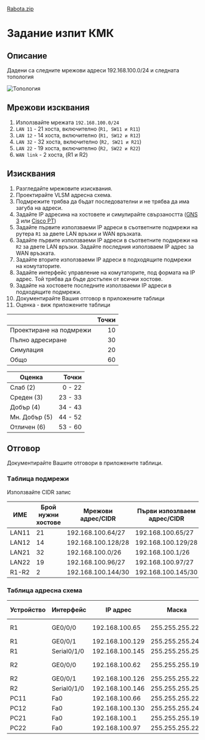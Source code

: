 [Rabota.zip](https://github.com/tus-fett/exam-2021-stanchoy/files/6472855/Rabota.zip)

# Задание изпит КМК

## Описание

Дадени са следните мрежови адреси 192.168.100.0/24 и следната топология

![Топология](https://github.com/tus-fett/exam-21/blob/main/VLSM_subnetting.jpg)

## Мрежови изсквания
1. Използвайте мрежата ```192.168.100.0/24```
1. ```LAN 11``` - 21 хоста, включително (```R1, SW11 и R11```)
1. ```LAN 12``` - 14 хоста, включително (```R1, SW12 и R12```)
1. ```LAN 32``` - 32 хоста, включително (```R2, SW21 и R21```)
1. ```LAN 22``` - 19 хоста, включително (```R2, SW22 и R22```)
2. ```WAN link``` - 2 хоста, (R1 и R2)


## Изисквания

1. Разгледайте мрежовите изисквания. 
2. Проектирайте VLSM адресна схема.
3. Подмрежите трябва да бъдат последователни и не трябва да има загуба на адреси.
4. Задайте IP адресина на хостовете и симулирайте свързаността ([GNS 3](https://www.gns3.com/) или [Cisco PT](https://www.netacad.com/courses/packet-tracer))
5. Задайте първите използваеми IP адреси в съответните подмрежи на рутера ```R1``` за двете LAN връзки и WAN връзката.
6. Задайте първите използваеми IP адреси в съответните подмрежи на ```R2``` за двете LAN връзки. Задайте последния използваем IP адрес за WAN връзката.
7. Задайте вторите използваеми IP адреси в подходящите подмрежи на комутаторите.
8. Задайте интерфейс управление на комутаторите, под формата на IP адрес. Той трябва да бъде достъпен от всички хостове.
9. Задайте на хостовете последните използваеми IP адреси в подходящите подмрежи.
10. Документирайте Вашия отговор в приложените таблици
11. Оценка - виж приложените таблици 

|                         	| Точки 	|
|-------------------------	|------:	|
| Проектиране на подмрежи 	| 10    	|
| Пълно адресиране        	| 30    	|
| Симулация               	| 20    	|
| Общо                    	| 60    	|

| Оценка         	|   Точки 	|
|----------------	|--------:	|
| Слаб (2)       	| 0 - 22  	|
| Среден (3)     	| 23 - 33 	|
| Добър (4)      	| 34 - 43 	|
| Мн. Добър (5)  	| 44 - 52 	|
| Отличен (6)    	| 53 - 60 	|


## Отговор

Документирайте Вашите отговори в приложените таблици.

### Tаблицa подмрежи 

Използвайте CIDR запис

 ИМЕ  | Брой нужни хостове | Мрежови адрес/CIDR | Първи изпозлваем адрес/CIDR | Пoследен изпозлваем адрес/CIDR | Brodcast/ CIDR | Брой хостове
 ------|----------|---------|----------|------|---------|----------
LAN11|21|192.168.100.64/27|192.168.100.65/27|192.168.100.94/27|192.168.100.95/27|30	
LAN12|14|192.168.100.128/28|192.168.100.129/28|192.168.100.142/28|192.168.100.143/27|14	
LAN21|32|192.168.100.0/26|192.168.100.1/26|192.168.100.62/26|192.168.100.63/26|62	
LAN22|19|192.168.100.96/27|192.168.100.97/27|192.168.100.126/27|192.168.100.127/27|30	
R1-R2|2|192.168.100.144/30|192.168.100.145/30|192.168.100.146/30|192.168.100.147/30|2	



### Таблица адресна схема

| Устройство 	| Интерфейс 	| IP aдрес 	| Маска 	| Маршрут по подразбиране/gateway 	|
|-------------|------------|-----------|--------|----------------------------------|
|R1	|GE0/0/0|192.168.100.65	|255.255.255.224	|---------------------------------	|
|R1|GE0/0/1|192.168.100.129|255.255.255.240| ------                          	|
|R1|Serial0/1/0|192.168.100.145|255.255.255.252| ------                          	|
|R2|GE0/0/0|192.168.100.62	|255.255.255.192	|---------------------------------	|
|R2|GE0/0/1|192.168.100.126|255.255.255.224| ------                          	|
|R2|Serial0/1/0|192.168.100.146|255.255.255.252| ------                          	|
|PC11|Fa0|192.168.100.66	|255.255.255.224|192.168.100.65|
|PC12|Fa0|192.168.100.130|255.255.255.240|192.168.100.129                         	|
|PC21|Fa0|192.168.100.1	|255.255.255.192	|192.168.100.62	|
|PC22|Fa0|192.168.100.97|255.255.255.224| 192.168.100.126                          	|

